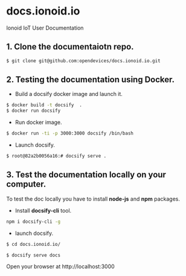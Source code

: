 # docs.ionoid.io
Ionoid IoT User Documentation

## 1. Clone the documentaiotn repo.

```bash 
$ git clone git@github.com:opendevices/docs.ionoid.io.git
```

## 2. Testing the documentation using Docker.

- Build a docsify docker image and launch it.

```bash
$ docker build -t docsify  .
$ docker run docsify
```

- Run docker image.

```bash 
$ docker run -ti -p 3000:3000 docsify /bin/bash
```
- Launch docsify.

```bash 
$ root@82a2b0056a16:# docsify serve .
```

## 3. Test the documentation locally on your computer.

To test the doc locally you have to install **node-js** and **npm** packages.

- Install **docsify-cli** tool. 

```bash 
npm i docsify-cli -g
```
- launch docsify.

```bash 
$ cd docs.ionoid.io/

$ docsify serve docs
```



Open your browser at http://localhost:3000

